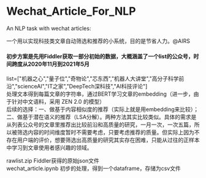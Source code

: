 # Wechat_Article_For_NLP
An NLP task with wechat articles:

一个用以实现科技类文章自动筛选和推荐的小系统，目的是节省人力。@AIRS

#### 初步方案是先用Fiddler获取一部分初始的数据，大概涵盖了一个list的公众号，时间跨度从2020年11月到2021年5月
list=["机器之心","量子位","奇物论","芯东西","机器人大讲堂","高分子科学前沿","scienceAI","IT之家","DeepTech深科技","AI科技评论"]  
处理文本得到每篇文章的字符串，通过BERT学习文章的embedding（进一步，由于针对中文语料，采用 ZEN 2.0 的模型）  
后续的选择：一、做基于内容相似度的推荐（实际上就是用embedding来比较）；二、做基于潜在语义的推荐（LSA分解）。两种方法其实比较类似。具体的需求是从列表公众号的文章里推荐出比较前沿和高质量的研究，一月一次，一次五篇，所以被筛选内容的时间维度暂时不需要考虑，只要考虑推荐的质量。但实际上因为不存在用户端的评价，想要筛选出高质量的研究其实存在困难，只能从过往的正样本中学习到文章使用者感兴趣的领域。

rawlist.zip Fiddler获得的原始json文件  
wechat_article.ipynb 初步的处理，得到一个dataframe，存储为csv文件
